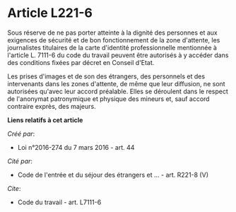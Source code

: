 # Article L221-6

Sous réserve de ne pas porter atteinte à la dignité des personnes et aux  exigences de sécurité et de bon fonctionnement de
la zone d'attente, les  journalistes titulaires de la carte d'identité professionnelle mentionnée à l'article L. 7111-6 du
code du  travail peuvent être autorisés à y accéder dans des  conditions fixées par décret en Conseil d'Etat.

Les prises  d'images et de son des étrangers, des personnels et des intervenants dans les  zones d'attente, de même que leur
diffusion, ne sont autorisées qu'avec leur  accord préalable. Elles se déroulent dans le respect de l'anonymat patronymique
et physique des mineurs et, sauf accord contraire exprès, des  majeurs.

**Liens relatifs à cet article**

_Créé par_:

  - Loi n°2016-274 du 7 mars 2016 - art. 44

_Cité par_:

  - Code de l'entrée et du séjour des étrangers et ... - art. R221-8 (V)

_Cite_:

  - Code du travail - art. L7111-6
